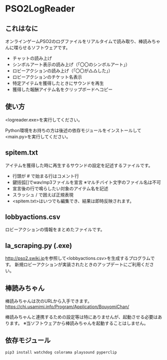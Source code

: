 # PSO2LogReader

## これはなに

オンラインゲームPSO2のログファイルをリアルタイムで読み取り、棒読みちゃんに喋らせるソフトウェアです。

+ チャットの読み上げ
+ シンボルアート表示の読み上げ（「〇〇のシンボルアート」）
+ ロビーアクションの読み上げ（「〇〇が△△した」）
+ ロビーアクションのチケット名表示
+ 特定アイテムを獲得したときにサウンドを再生
+ 獲得した報酬アイテム名をクリップボードへコピー

## 使い方

<logreader.exe>を実行してください。

Python環境をお持ちの方は後述の依存モジュールをインストールして<main.py>を実行してください。

## spitem.txt

アイテムを獲得した時に再生するサウンドの設定を記述するファイルです。

+ 行頭が # で始まる行はコメント行
+ 鍵括弧[]でwav/mp3ファイルを宣言 ※マルチバイト文字のファイル名は不可
+ 宣言後の行で鳴らしたい対象のアイテム名を記述
+ スラッシュ / で囲えば正規表現
+ <spitem.txt>はいつでも編集でき、結果は即時反映されます。

## lobbyactions.csv

ロビーアクションの情報をまとめたファイルです。

## la_scraping.py (.exe)

<http://pso2.swiki.jp>を参照して<lobbyactions.csv>を生成するプログラムです。
新規ロビーアクションが実装されたときのアップデートにご利用ください。

## 棒読みちゃん

棒読みちゃんは次のURLから入手できます。
<https://chi.usamimi.info/Program/Application/BouyomiChan/>

棒読みちゃんと連携するための設定等は特にありませんが、起動させる必要はあります。
※当ソフトウェアから棒読みちゃんを起動することはしません。

## 依存モジュール

```
pip3 install watchdog colorama playsound pyperclip
```
